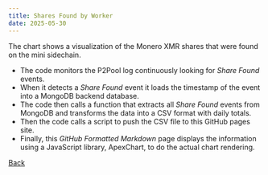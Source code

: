 ```yaml
---
title: Shares Found by Worker
date: 2025-05-30
---
```

<script src="https://cdnjs.cloudflare.com/ajax/libs/PapaParse/5.3.0/papaparse.min.js"></script>
<script src="https://cdn.jsdelivr.net/npm/apexcharts"></script>
<script src="/assets/js/SharesFoundByHost.js"></script>

<div id="wrapper">
  <div id="areaChart">
  </div>
  <div id="barChart">
  </div>
 </div>

The chart shows a visualization of the Monero XMR shares that were found on the mini sidechain.

* The code monitors the P2Pool log continuously looking for *Share Found* events.
* When it detects a *Share Found* event it loads the timestamp of the event into a MongoDB backend database.
* The code then calls a function that extracts all *Share Found* events from MongoDB and transforms the data into a CSV format with daily totals.
* Then the code calls a script to push the CSV file to this GitHub pages site.
* Finally, this *GitHub Formatted Markdown* page displays the information using a JavaScript library, ApexChart, to do the actual chart rendering.

[Back](/pages/web/index.html)




